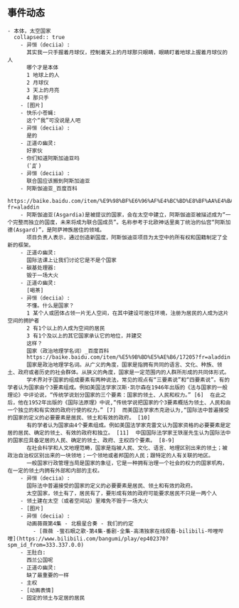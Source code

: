 ## 事件动态
	- 本体，太空国家
	  collapsed:: true
		- 异恒（deciia）:
		  其实我一只手握着月球仪，控制着天上的月球那只眼睛，眼睛盯着地球上握着月球仪的人
		  哪个才是本体
		  1 地球上的人
		  2 月球仪
		  3 天上的月亮
		  4 那只手
		- [图片]
		- 快乐小苍蝇:
		  这个“我”可没说是人吧
		- 异恒（deciia）:
		  是的
		- 正道の幽灵:
		  好家伙
		- 你们知道阿斯加迪亚吗
		  (ﾟДﾟ)
		- 异恒（deciia）:
		  联合国应该搬到阿斯加迪亚
		- 阿斯伽迪亚_百度百科
		  https://baike.baidu.com/item/%E9%98%BF%E6%96%AF%E4%BC%BD%E8%BF%AA%E4%BA%9A/20141273?fr=aladdin
		- 阿斯伽迪亚(Asgardia)是被提议的国家，会在太空中建立，阿斯伽迪亚被描述成为“一个完整而独立的国度，未来将成为联合国成员”。名称参考于北欧神话里奥丁统治的仙宫“阿斯加德(Asgard)”，是阿萨神族居住的领域。
		  项目负责人表示，通过创造新国度，阿斯伽迪亚项目为太空中的所有权和国籍制定了全新的框架。
		- 正道の幽灵:
		  国际法课上让我们讨论它是不是个国家
		- 碳基处理器:
		  毁于一场大火
		- 正道の幽灵:
		  [喝茶]
		- 异恒（deciia）:
		  不懂。什么是国家？
		  1 某个人或团体占领一片无人空间，在其中建设可居住环境，注册为居民的人成为这片空间的拥护者
		  2 有1个以上的人成为空间的居民
		  3 有1个及以上的其它国家承认它的地位，并建交
		  这样？
		  国家（政治地理学名词）_百度百科
		  https://baike.baidu.com/item/%E5%9B%BD%E5%AE%B6/17205?fr=aladdin
		  国家是政治地理学名词。从广义的角度，国家是指拥有共同的语言、文化、种族、领土、政府或者历史的社会群体。从狭义的角度，国家是一定范围内的人群所形成的共同体形式。
		  学术界对于国家的组成要素有两种说法，常见的观点有“三要素说”和“四要素说”。有的学者认为国家由个3要素组成。例如美国法学家汉斯·凯尔森在1946年出版的《法与国家的一般理论》中评论说，“传统学说划分国家的三个要素：国家的领土、人民和权力。” [6]  在此之后，他在1952年出版的《国际法原理》中说,“传统学说把国家的个3要素概括为领土、人民和由一个独立的和有实效的政府行使的权力。” [7]  而美国法学家杰克逊认为,“国际法中普遍接受的国家的定义的必要要素是居民、领土和有效的政府。 [10] 
		  有的学者认为国家由4个要素组成。例如美国法学家克雷文认为国家资格的必要要素是定居的居民、确定的领土、有效的政府和独立。 [11]  中国国际法学家王铁崖先生认为国际法中的国家应具备定居的人民、确定的领土、政府、主权四个要素。 [8-9]  
		  在社会科学和人文地理范畴，国家是指被人民、文化、语言、地理区别出来的领土；被政治自治权区别出来的一块领地；一个领地或者邦国的人民；跟特定的人有关联的地区。
		  一般国家行政管理当局是国家的象征，它是一种拥有治理一个社会的权力的国家机构，在一定的领土内拥有外部和内部的主权。
		- 异恒（deciia）:
		  国际法中普遍接受的国家的定义的必要要素是居民、领土和有效的政府。
		  太空国家，领土有了，居民有了，要形成有效的政府可能要求居民不只是一两个人
		- 领土建在太空（或者空间站）里难免不毁于一场大火
		- [图片]
		- 异恒（deciia）:
		  动画薇薇第4集 - 北极星合奏 - 我们的约定
			- [薇薇 -萤石眼之歌-第4集-番剧-全集-高清独家在线观看-bilibili-哔哩哔哩](https://www.bilibili.com/bangumi/play/ep402370?spm_id_from=333.337.0.0)
		- 王肚白:
		  西兰公国呢
		- 正道の幽灵:
		  缺了最重要的一样
		- 主权
		- [动画表情]
		- 固定的领土与定居的居民